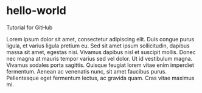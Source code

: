 # hello-world
Tutorial for GitHub

Lorem ipsum dolor sit amet, consectetur adipiscing elit. Duis congue purus ligula, et varius ligula pretium eu. Sed sit amet ipsum sollicitudin, dapibus massa sit amet, egestas nisi. Vivamus dapibus nisl et suscipit mollis. Donec nec magna at mauris tempor varius sed vel dolor. Ut id vestibulum magna. Vivamus sodales porta sagittis. Quisque feugiat lorem vitae enim imperdiet fermentum. Aenean ac venenatis nunc, sit amet faucibus purus. Pellentesque eget fermentum lectus, ac gravida quam. Cras vitae maximus mi. 
